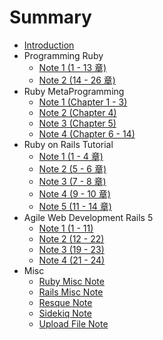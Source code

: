 # Summary

* [Introduction](README.md)
* Programming Ruby
    * [Note 1 (1 - 13 章)](notes/programming-ruby/note-1.md)
    * [Note 2 (14 - 26 章)](notes/programming-ruby/note-2.md)
* Ruby MetaProgramming
    * [Note 1 (Chapter 1 - 3)](notes/ruby-metaprogramming/note-1.md)
    * [Note 2 (Chapter 4)](notes/ruby-metaprogramming/note-2.md)
    * [Note 3 (Chapter 5)](notes/ruby-metaprogramming/note-3.md)
    * [Note 4 (Chapter 6 - 14)](notes/ruby-metaprogramming/note-4.md)
* Ruby on Rails Tutorial
    * [Note 1 (1 - 4 章)](notes/ruby-on-rails-tutorial/note-1.md)
    * [Note 2 (5 - 6 章)](notes/ruby-on-rails-tutorial/note-2.md)
    * [Note 3 (7 - 8 章)](notes/ruby-on-rails-tutorial/note-3.md)
    * [Note 4 (9 - 10 章)](notes/ruby-on-rails-tutorial/note-4.md)
    * [Note 5 (11 - 14 章)](notes/ruby-on-rails-tutorial/note-5.md)
* Agile Web Development Rails 5
    * [Note 1 (1 - 11)](notes/agile-web-development-rails-5/note-1.md)
    * [Note 2 (12 - 22)](notes/agile-web-development-rails-5/note-2.md)
    * [Note 3 (19 - 23)](notes/agile-web-development-rails-5/note-3.md)
    * [Note 4 (21 - 24)](notes/agile-web-development-rails-5/note-4.md)
* Misc
    * [Ruby Misc Note](notes/ruby-misc-note.md)
    * [Rails Misc Note](notes/rails-misc-note.md)
    * [Resque Note](notes/resque-note.md)
    * [Sidekiq Note](notes/sidekiq-note.md)
    * [Upload File Note](notes/upload-file-note.md)
